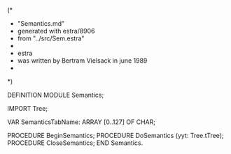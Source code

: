 (*
 *	"Semantics.md"
 *	generated with estra/8906
 *	from "../src/Sem.estra"
 *
 *	estra 
 *	was written by Bertram Vielsack in june 1989
 *
 *)

DEFINITION MODULE Semantics;

IMPORT Tree;

VAR SemanticsTabName: ARRAY [0..127] OF CHAR;

PROCEDURE BeginSemantics;
PROCEDURE DoSemantics (yyt: Tree.tTree);
PROCEDURE CloseSemantics;
END Semantics.
